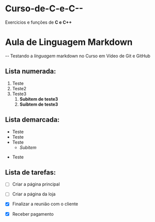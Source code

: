 # Curso-de-C-e-C--
Exercicios e funções de **C e C++**
# Aula de Linguagem Markdown
--
Testando a _*linguagem*_ markdown no Curso em Vídeo de Git e GitHub
## Lista numerada:
1. Teste
1. Teste2
1. Teste3
   1. __Subítem de teste3__
   1. __Suíbtem de teste3__
 
 ## Lista demarcada:
 * Teste
 * Teste
 * Teste
    * *Subitem*
 - Teste
 
 ## Lista de tarefas:
- [ ] Criar a página principal
- [ ] Criar a página da loja
- [x] Finalizar a reunião com o cliente
- [x] Receber pagamento
 

